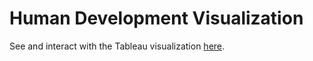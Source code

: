 # Human Development Visualization
See and interact with the Tableau visualization [here](https://mdjoh.github.io/HDI-visualization/).

